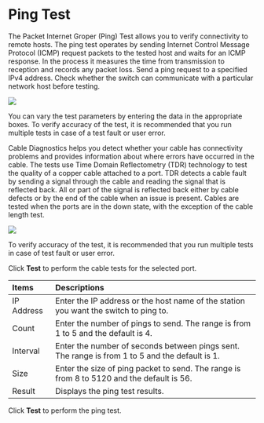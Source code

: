 # Ping Test

The Packet Internet Groper \(Ping\) Test allows you to verify connectivity to remote hosts. The ping test operates by sending Internet Control Message Protocol \(ICMP\) request packets to the tested host and waits for an ICMP response. In the process it measures the time from transmission to reception and records any packet loss. Send a ping request to a specified IPv4 address. Check whether the switch can communicate with a particular network host before testing.

![](https://lh3.googleusercontent.com/5etYwILjUwYiuUrzD1IyB1pTOvEGllkgWgnBcOrkq3vp1Q8Q5daSPD3RES5NXfIWE_bDJYO7PlGOdqzMZ53TuSPfMS9wRBqNUe434frBlqO_Dtus-xyBMDdN5sSTfzA0nafoabU)

You can vary the test parameters by entering the data in the appropriate boxes. To verify accuracy of the test, it is recommended that you run multiple tests in case of a test fault or user error.

Cable Diagnostics helps you detect whether your cable has connectivity problems and provides information about where errors have occurred in the cable. The tests use Time Domain Reflectometry \(TDR\) technology to test the quality of a copper cable attached to a port. TDR detects a cable fault by sending a signal through the cable and reading the signal that is reflected back. All or part of the signal is reflected back either by cable defects or by the end of the cable when an issue is present. Cables are tested when the ports are in the down state, with the exception of the cable length test.  


![](https://lh6.googleusercontent.com/U_sfmNI5yr-FMZbZjlckCMZSQm56SoRkNDlMQdAKUAYytoo68IY6VsSHyuH0ypChvlL3LDiypRj8q6tQ18VSkjfUrEjvrKynHWXtAR6PZ0GEHGZ7X1gqWQo9pEcJXigaHbrhw8s)

To verify accuracy of the test, it is recommended that you run multiple tests in case of test fault or user error.

  
Click **Test** to perform the cable tests for the selected port.

| Items | Descriptions |
| :--- | :--- |
| IP Address | Enter the IP address or the host name of the station you want the switch to ping to. |
| Count | Enter the number of pings to send. The range is from 1 to 5 and the default is 4. |
| Interval | Enter the number of seconds between pings sent. The range is from 1 to 5 and the default is 1. |
| Size | Enter the size of ping packet to send. The range is from 8 to 5120 and the default is 56. |
| Result | Displays the ping test results. |

Click **Test** to perform the ping test.  
  


